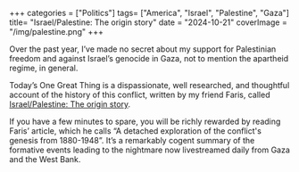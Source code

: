+++
categories = ["Politics"]
tags= ["America", "Israel", "Palestine", "Gaza"]
title= "Israel/Palestine: The origin story"
date = "2024-10-21"
coverImage = "/img/palestine.png"
+++

Over the past year, I’ve made no secret about my support for Palestinian freedom and against Israel’s genocide in Gaza, not to mention the apartheid regime, in general.

<!--more-->  

Today’s One Great Thing is a dispassionate, well researched, and thoughtful account of the history of this conflict, written by my friend Faris, called <a target="_blank" href="https://farishamadeh.substack.com/p/israel-palestine-the-origin-story">Israel/Palestine: The origin story</a>.

If you have a few minutes to spare, you will be richly rewarded by reading Faris’ article, which he calls “A detached exploration of the conflict's genesis from 1880-1948”. It’s a remarkably cogent summary of the formative events leading to the nightmare now livestreamed daily from Gaza and the West Bank.
